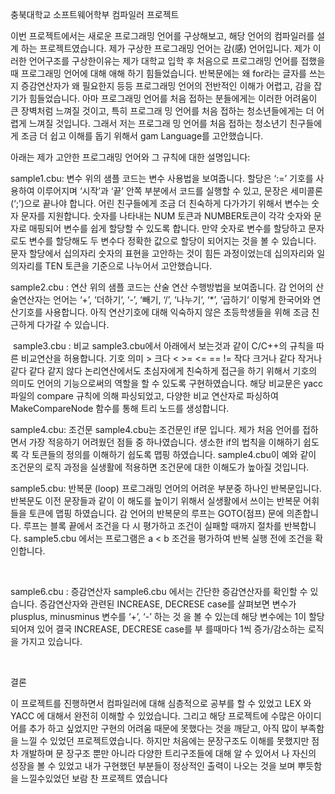 충북대학교 소프트웨어학부 컴파일러 프로젝트

이번 프로젝트에서는 새로운 프로그래밍 언어를 구상해보고,
해당 언어의 컴파일러를 설계 하는 프로젝트였습니다.
제가 구상한 프로그래밍 언어는 감(感) 언어입니다.
제가 이러한 언어구조를 구상한이유는 제가 대학교 입학 후 처음으로 프로그래밍 언어를 접했을 때 프로그래밍 언어에 대해 애해 하기 힘들었습니다.
반복문에는 왜 for라는 글자를 쓰는지 증감연산자가 왜 필요한지 등등 프로그래밍 언어의 전반적인 이해가 어렵고, 감을 잡기가 힘들었습니다.
아마 프로그래밍 언어를 처음 접하는 분들에게는 이러한 어려움이 큰 장벽처럼 느껴질 것이고, 특히 프로그래 밍 언어를 처음 접하는 청소년들에게는 더 어렵게 느껴질 것입니다.
그래서 저는 프로그래 밍 언어를 처음 접하는 청소년기 친구들에게 조금 더 쉽고 이해를 돕기 위해서 gam Language를 고안했습니다. 


아래는 제가 고안한 프로그래밍 언어와 그 규칙에 대한 설명입니다: 

sample1.cbu: 
변수 위의 샘플 코드는 변수 사용법을 보여줍니다.
할당은 ‘:=’ 기호를 사용하여 이루어지며 ‘시작’과 ‘끝’ 안쪽 부분에서 코드를 실행할 수 있고, 문장은 세미콜론(‘;’)으로 끝나야 합니다.
어린 친구들에게 조금 더 친숙하게 다가가기 위해서 변수는 숫자 문자를 지원합니다.
숫자를 나타내는 NUM 토큰과 NUMBER토큰이 각각 숫자와 문자로 매핑되어 변수를 쉽게 할당할 수 있도록 합니다.
만약 숫자로 변수를 할당하고 문자로도 변수를 할당해도 두 변수다 정확한 값으로 할당이 되어지는 것을 볼 수 있습니다. 
문자 할당에서 십의자리 숫자의 표현을 고안하는 것이 힘든 과정이었는데 십의자리와 일의자리를 TEN 토큰을 기준으로 나누어서 고안했습니다.


 sample2.cbu : 
연산 위의 샘플 코드는 산술 연산 수행방법을 보여줍니다.
감 언어의 산술연산자는 언어는 ‘+’, ‘더하기‘, ‘-’, ‘빼기, ‘/’, ‘나누기‘, ‘*’, ‘곱하기‘ 이렇게 한국어와 연산기호를 사용합니다.
아직 연산기호에 대해 익숙하지 않은 초등학생들을 위해 조금 친근하게 다가갈 수 있습니다. 

​
sample3.cbu : 비교
 sample3.cbu에서 아래에서 보는것과 같이 C/C++의 규칙을 따른 비교연산을 허용합니다. 
기호 의미 > 크다 < >= <= == != 작다 크거나 같다 작거나 같다 같다 같지 않다 논리연산에서도 초심자에게 친숙하게 접근을 하기 위해서 기호의 의미도 언어의 기능으로써의 역할을 할 수 있도록 구현하였습니다.
해당 비교문은 yacc파일의 compare 규칙에 의해 파싱되었고, 다양한 비교 연산자로 파싱하여 MakeCompareNode 함수를 통해 트리 노드를 생성합니다.


 sample4.cbu: 조건문 
sample4.cbu는 조건문인 if문 입니다.
제가 처음 언어를 접하면서 가장 적응하기 어려웠던 점들 중 하나였습니다.
생소한 if의 법칙을 이해하기 쉽도록 각 토큰들의 정의를 이해하기 쉽도록 맵핑 하였습니다.
sample4.cbu이 예와 같이 조건문의 로직 과정을 실생활에 적용하면 조건문에 대한 이해도가 높아질 것입니다. 


sample5.cbu: 반복문 (loop)
 프로그래밍 언어의 어려운 부분중 하나인 반복문입니다.
 반복문도 이전 문장들과 같이 이 해도를 높이기 위해서 실생활에서 쓰이는 반복문 어휘들을 토큰에 맵핑 하였습니다.
 감 언어의 반복문의 루프는 GOTO(점프) 문에 의존합니다.
 루프는 블록 끝에서 조건을 다 시 평가하고 조건이 실패할 때까지 절차를 반복합니다.
 sample5.cbu 에서는 프로그램은 a < b 조건을 평가하여 반복 실행 전에 조건을 확인합니다. 

​

sample6.cbu : 증감연산자
 sample6.cbu 에서는 간단한 증감연산자를 확인할 수 있습니다.
 증감연산자와 관련된 INCREASE, DECRESE case를 살펴보면 변수가 plusplus, minusminus 변수를 ‘+’, ‘-’ 하는 것 을 볼 수 있는데 해당 변수에는 1이 할당 되어져 있어 결국 INCREASE, DECRESE case를 부 를때마다 1씩 증가/감소하는 로직을 가지고 있습니다.

​

 결론 

이 프로젝트를 진행하면서 컴파일러에 대해 심층적으로 공부를 할 수 있었고 LEX 와 YACC 에 대해서 완전히 이해할 수 있었습니다.
그리고 해당 프로젝트에 수많은 아이디어를 추가 하고 싶었지만 구현의 어려움 때문에 못했다는 것을 깨닫고, 아직 많이 부족함을 느낄 수 있었던 프로젝트였습니다.
하지만 처음에는 문장구조도 이해를 못했지만 점차 개발하며 문 장구조 뿐만 아니라 다양한 트리구조들에 대해 알 수 있어서 나 자신의 성장을 볼 수 있었고
내가 구현했던 부분들이 정상적인 출력이 나오는 것을 보며 뿌듯함을 느낄수있었던 보람 찬 프로젝트 였습니다
